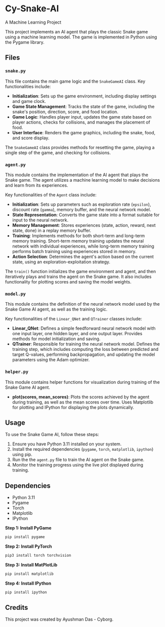 # Cy-Snake-AI
A Machine Learning Project

This project implements an AI agent that plays the classic Snake game using a machine learning model. The game is implemented in Python using the Pygame library.

## Files

### `snake.py`

This file contains the main game logic and the `SnakeGameAI` class. Key functionalities include:

- **Initialization**: Sets up the game environment, including display settings and game clock.
- **Game State Management**: Tracks the state of the game, including the snake's position, direction, score, and food location.
- **Game Logic**: Handles player input, updates the game state based on player actions, checks for collisions, and manages the placement of food.
- **User Interface**: Renders the game graphics, including the snake, food, and score display.

The `SnakeGameAI` class provides methods for resetting the game, playing a single step of the game, and checking for collisions.

### `agent.py`

This module contains the implementation of the AI agent that plays the Snake game. The agent utilizes a machine learning model to make decisions and learn from its experiences.

Key functionalities of the `Agent` class include:

- **Initialization**: Sets up parameters such as exploration rate (`epsilon`), discount rate (`gamma`), memory buffer, and the neural network model.
- **State Representation**: Converts the game state into a format suitable for input to the neural network.
- **Memory Management**: Stores experiences (state, action, reward, next state, done) in a replay memory buffer.
- **Training**: Implements methods for both short-term and long-term memory training. Short-term memory training updates the neural network with individual experiences, while long-term memory training performs batch training using experiences stored in memory.
- **Action Selection**: Determines the agent's action based on the current state, using an exploration-exploitation strategy.

The `train()` function initializes the game environment and agent, and then iteratively plays and trains the agent on the Snake game. It also includes functionality for plotting scores and saving the model weights.

### `model.py`

This module contains the definition of the neural network model used by the Snake Game AI agent, as well as the training logic.

Key functionalities of the `Linear_QNet` and `QTrainer` classes include:

- **Linear_QNet**: Defines a simple feedforward neural network model with one input layer, one hidden layer, and one output layer. Provides methods for model initialization and saving.
- **QTrainer**: Responsible for training the neural network model. Defines the training step, which includes computing the loss between predicted and target Q-values, performing backpropagation, and updating the model parameters using the Adam optimizer.

### `helper.py`

This module contains helper functions for visualization during training of the Snake Game AI agent.

- **plot(scores, mean_scores)**: Plots the scores achieved by the agent during training, as well as the mean scores over time. Uses Matplotlib for plotting and IPython for displaying the plots dynamically.

## Usage

To use the Snake Game AI, follow these steps:

1. Ensure you have Python 3.11 installed on your system.
2. Install the required dependencies (`pygame`, `torch`, `matplotlib`, `ipython`) using pip.
3. Run the the `agent.py` file to train the AI agent on the Snake game.
4. Monitor the training progress using the live plot displayed during training.

## Dependencies

- Python 3.11
- Pygame
- Torch
- Matplotlib
- IPython



**Step 1: Install PyGame**

```bash
pip install pygame
```

**Step 2: Install PyTorch**

```bash
pip3 install torch torchvision
```

**Step 3: Install MatPlotLib**

```bash
pip install matplotlib
```

**Step 4: Install IPython**

```bash
pip install ipython
```

## Credits

This project was created by Ayushman Das - Cyborg.
